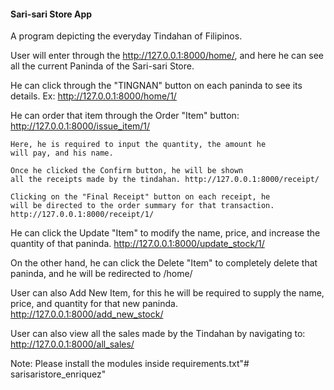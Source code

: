 #### **Sari-sari Store App**

A program depicting the everyday Tindahan of Filipinos.

User will enter through the http://127.0.0.1:8000/home/, and here
he can see all the current Paninda of the Sari-sari Store.

He can click through the "TINGNAN" button on each paninda
to see its details.
Ex: http://127.0.0.1:8000/home/1/

He can order that item through the Order "Item" button:
http://127.0.0.1:8000/issue_item/1/

	Here, he is required to input the quantity, the amount he
	will pay, and his name.

	Once he clicked the Confirm button, he will be shown 
	all the receipts made by the tindahan. http://127.0.0.1:8000/receipt/

	Clicking on the "Final Receipt" button on each receipt, he
	will be directed to the order summary for that transaction.
	http://127.0.0.1:8000/receipt/1/

He can click the Update "Item" to modify the name, price, and increase the
quantity of that paninda.
http://127.0.0.1:8000/update_stock/1/

On the other hand, he can click the Delete "Item" to completely delete
that paninda, and he will be redirected to /home/

User can also Add New Item, for this he will be required to supply the name,
price, and quantity for that new paninda.
http://127.0.0.1:8000/add_new_stock/

User can also view all the sales made by the Tindahan by navigating to:
http://127.0.0.1:8000/all_sales/

Note: Please install the modules inside requirements.txt"# sarisaristore_enriquez" 
